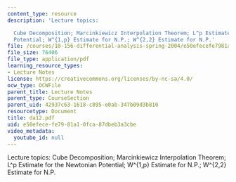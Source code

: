 ```yaml
---
content_type: resource
description: 'Lecture topics:

  Cube Decomposition; Marcinkiewicz Interpolation Theorem; L^p Estimate for the Newtonian
  Potential; W^{1,p} Estimate for N.P.; W^{2,2} Estimate for N.P.'
file: /courses/18-156-differential-analysis-spring-2004/e50efecefe7981a10fca87dbeb3a3cbe_da12.pdf
file_size: 76406
file_type: application/pdf
learning_resource_types:
- Lecture Notes
license: https://creativecommons.org/licenses/by-nc-sa/4.0/
ocw_type: OCWFile
parent_title: Lecture Notes
parent_type: CourseSection
parent_uid: 42937c63-1618-c895-e0ab-347b09d3b810
resourcetype: Document
title: da12.pdf
uid: e50efece-fe79-81a1-0fca-87dbeb3a3cbe
video_metadata:
  youtube_id: null
---
```

Lecture topics:
Cube Decomposition; Marcinkiewicz Interpolation Theorem; L^p Estimate for the Newtonian Potential; W^{1,p} Estimate for N.P.; W^{2,2} Estimate for N.P.